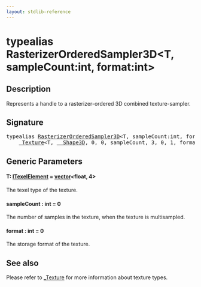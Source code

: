 ```yaml
---
layout: stdlib-reference
---
```


# typealias RasterizerOrderedSampler3D\<T, sampleCount:int, format:int\>

## Description

Represents a handle to a rasterizer-ordered 3D combined texture-sampler.

## Signature

<pre>
<span class='code_keyword'>typealias</span> <a href="rasterizerorderedsampler3d-0ahp.md" class="code_type">RasterizerOrderedSampler3D</a>&lt;T, sampleCount:<span class="code_keyword">int</span>, format:<span class="code_keyword">int</span>&gt; = 
    <a href="0texture-01/index.md" class="code_type">_Texture</a>&lt;T, <a href="0_shape3d-028/index.md" class="code_type">__Shape3D</a>, 0, 0, sampleCount, 3, 0, 1, format&gt;;
</pre>

## Generic Parameters

####  <a id="typeparam-T"></a>T: [ITexelElement](../interfaces/itexelelement-016/index.md) = [vector](vector/index.md)\<float, 4\>
The texel type of the texture.

####  <a id="decl-sampleCount"></a>sampleCount  : int = 0
The number of samples in the texture, when the texture is multisampled.

####  <a id="decl-format"></a>format  : int = 0
The storage format of the texture.


## See also

Please refer to <span class='code'><a href="0texture-01/index.md" class="code_type">_Texture</a></span> for more information about texture types.



<script>
// Fix .md links to .html when on ReadTheDocs
if (window.location.hostname.includes('readthedocs') || 
    window.location.hostname.includes('rtfd.io')) {
  document.addEventListener('DOMContentLoaded', function() {
    const links = document.querySelectorAll('a');
    links.forEach(link => {
      const href = link.getAttribute('href');
      if (href && href.includes('.md')) {
        // This regex will handle .md links with or without fragment identifiers or query parameters
        link.href = link.href.replace(/(.+)\.md(#[^?]*)?(\?.*)?$/, '$1.html$2$3');
      }
    });
  });
}
</script>
